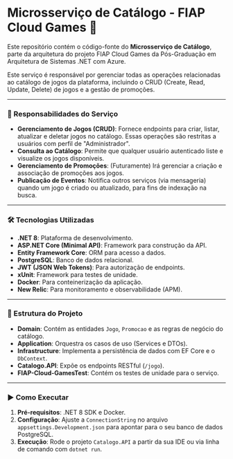 # Microsserviço de Catálogo - FIAP Cloud Games 🚀

Este repositório contém o código-fonte do **Microsserviço de Catálogo**, parte da arquitetura do projeto FIAP Cloud Games da Pós-Graduação em Arquitetura de Sistemas .NET com Azure.

Este serviço é responsável por gerenciar todas as operações relacionadas ao catálogo de jogos da plataforma, incluindo o CRUD (Create, Read, Update, Delete) de jogos e a gestão de promoções.

---

### 🎯 Responsabilidades do Serviço

-   **Gerenciamento de Jogos (CRUD)**: Fornece endpoints para criar, listar, atualizar e deletar jogos no catálogo. Essas operações são restritas a usuários com perfil de "Administrador".
-   **Consulta ao Catálogo**: Permite que qualquer usuário autenticado liste e visualize os jogos disponíveis.
-   **Gerenciamento de Promoções**: (Futuramente) Irá gerenciar a criação e associação de promoções aos jogos.
-   **Publicação de Eventos**: Notifica outros serviços (via mensageria) quando um jogo é criado ou atualizado, para fins de indexação na busca.

---

### 🛠️ Tecnologias Utilizadas

-   **.NET 8**: Plataforma de desenvolvimento.
-   **ASP.NET Core (Minimal API)**: Framework para construção da API.
-   **Entity Framework Core**: ORM para acesso a dados.
-   **PostgreSQL**: Banco de dados relacional.
-   **JWT (JSON Web Tokens)**: Para autorização de endpoints.
-   **xUnit**: Framework para testes de unidade.
-   **Docker**: Para conteinerização da aplicação.
-   **New Relic**: Para monitoramento e observabilidade (APM).

---

### 📂 Estrutura do Projeto

-   **Domain**: Contém as entidades `Jogo`, `Promocao` e as regras de negócio do catálogo.
-   **Application**: Orquestra os casos de uso (Services e DTOs).
-   **Infrastructure**: Implementa a persistência de dados com EF Core e o `DbContext`.
-   **Catalogo.API**: Expõe os endpoints RESTful (`/jogo`).
-   **FIAP-Cloud-GamesTest**: Contém os testes de unidade para o serviço.

---

### ▶️ Como Executar

1.  **Pré-requisitos**: .NET 8 SDK e Docker.
2.  **Configuração**: Ajuste a `ConnectionString` no arquivo `appsettings.Development.json` para apontar para o seu banco de dados PostgreSQL.
3.  **Execução**: Rode o projeto `Catalogo.API` a partir da sua IDE ou via linha de comando com `dotnet run`.